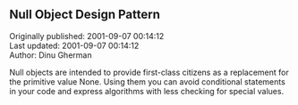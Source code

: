 ## Null Object Design Pattern  
Originally published: 2001-09-07 00:14:12  
Last updated: 2001-09-07 00:14:12  
Author: Dinu Gherman  
  
Null objects are intended to provide first-class citizens as
a replacement for the primitive value None. Using them you
can avoid conditional statements in your code and express
algorithms with less checking for special values.
